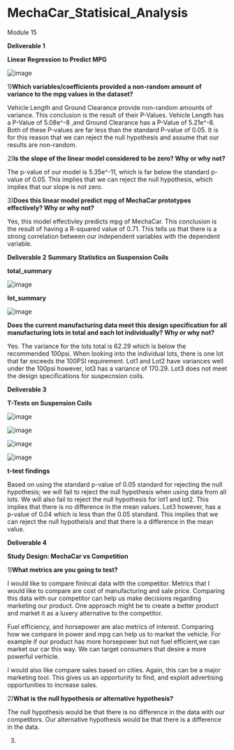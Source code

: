 # MechaCar_Statisical_Analysis
Module 15

**Deliverable 1**

**Linear Regression to Predict MPG**

![image](https://user-images.githubusercontent.com/96017493/163722045-6a4562fb-99a6-4286-92f5-084dd40ea014.png)

1)**Which variables/coefficients provided a non-random amount of variance to the mpg values in the dataset?**

Vehicle Length and Ground Clearance provide non-random amounts of variance. This conclusion is the result of their P-Values. Vehicle Length has a P-Value of 5.08e^-8 ,and Ground Clearance has a P-Value of 5.21e^-8. Both of these P-values are far less than the standard P-value of 0.05. It is for this reason that we can reject the null hypothesis and assume that our results are non-random. 

2)**Is the slope of the linear model considered to be zero? Why or why not?**

The p-value of our model is 5.35e^-11, which is far below the standard p-value of 0.05. This implies that we can reject the null hypothesis, which implies that our slope is not zero. 

3)**Does this linear model predict mpg of MechaCar prototypes effectively? Why or why not?**

Yes, this model effectivley predicts mpg of MechaCar. This conclusion is the result of having a R-squared value of 0.71. This tells us that there is a strong correlation between our independent variables with the dependent variable. 




**Deliverable 2**
**Summary Statistics on Suspension Coils**

**total_summary**

![image](https://user-images.githubusercontent.com/96017493/163723770-9cf4e611-be8d-4fc9-a476-8636b4a5391a.png)

**lot_summary**

![image](https://user-images.githubusercontent.com/96017493/163723819-ca2dca2c-c9d2-47fc-9c25-97a9e1712990.png)

**Does the current manufacturing data meet this design specification for all manufacturing lots in total and each lot individually? Why or why not?**

Yes. The variance for the lots total is 62.29 which is below the recommended 100psi. When looking into the individual lots, there is one lot that far exceeds the 100PSI requirement. Lot1 and Lot2 have variances well under the 100psi however, lot3 has a variance of 170.29. Lot3 does not meet the design specifications for suspecnsion coils. 

**Deliverable 3**

**T-Tests on Suspension Coils**

![image](https://user-images.githubusercontent.com/96017493/163725122-28af63b2-6399-4dab-9f63-ec0cc57b9f41.png)

![image](https://user-images.githubusercontent.com/96017493/163725158-9c93dc51-8092-41ce-8247-0bb00c92495a.png)

![image](https://user-images.githubusercontent.com/96017493/163725192-99a15ccb-6e20-4c6e-bae2-9f1ef74fe411.png)

![image](https://user-images.githubusercontent.com/96017493/163725221-4571c5af-6fa2-4643-844c-0340b84075cf.png)

**t-test findings**

Based on using the standard p-value of 0.05 standard for rejecting the null hypothesis; we will fail to reject the null hypothesis when using data from all lots. We will also fail to reject the null hypothesis for lot1 and lot2. This implies that there is no difference in the mean values. Lot3 however, has a p-value of 0.04 which is less than the 0.05 standard. This implies that we can reject the null hypotheisis and that there is a difference in the mean value. 



**Deliverable 4**

**Study Design: MechaCar vs Competition**

1)**What metrics are you going to test?**

I would like to compare finincal data with the competitor. Metrics that I would like to compare are cost of manufacturing and sale price. Comparing this data with our competitor can help us make decisions regarding marketing our product. One approach might be to create a better product and market it as a luxery alternative to the competitor. 

Fuel efficiency, and horsepower are also metrics of interest. Comparing how we compare in power and mpg can help us to market the vehicle. For example if our product has more horsepower but not fuel efficient,we can market our car this way. We can target consumers that desire a more powerful verhicle. 

I would also like compare sales based on cities. Again, this can be a major marketing tool. This gives us an opportunity to find, and exploit advertising opportunities to increase sales. 

2)**What is the null hypothesis or alternative hypothesis?**

The null hypothesis would be that there is no difference in the data with our competitors. Our alternative hypothesis would be that there is a difference in the data. 

3) 



